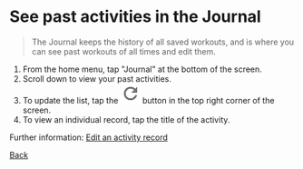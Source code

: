 # See past activities in the Journal

> The Journal keeps the history of all saved workouts, and is where you can see past workouts of all times and edit them.

1. From the home menu, tap "Journal" at the bottom of the screen.
2. Scroll down to view your past activities.
3. To update the list, tap the ![refresh](assets/images/refresh.png) button in the top right corner of the screen.
4. To view an individual record, tap the title of the activity.

Further information: [Edit an activity record](task5editactivity.html)

[Back](index.html)
